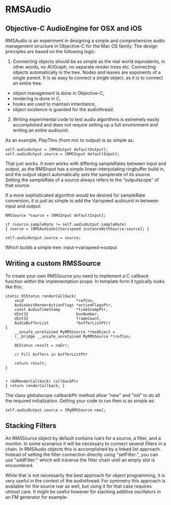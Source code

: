 # RMSAudio
## Objective-C AudioEngine for OSX and iOS

RMSAudio is an experiment in designing a simple and comprehensive audio management structure in Objective-C for the Mac OS family. The design principles are based on the following logic: 

1. Connecting objects should be as simple as the real world equivalents, in other words, no AUGraph, no separate render trees etc. Connecting objects automatically is the tree. Nodes and leaves are exponents of a single parent. It is as easy to connect a single object, as it is to connect an entire tree.
  * object management is done in Objective-C, 
  * rendering is done in C, 
  * hooks are used to maintain inheritance,
  * object existence is guarded for the audiothread. 

2. Writing experimental code to test audio algorithms is extremely easily accomplished and does not require setting up a full environment and writing an entire audiounit.

As an example, PlayThru (from mic to output) is as simple as: 

    self.audioOutput = [RMSOutput defaultOutput];
    self.audioOutput.source = [RMSInput defaultInput];
   
That just works. It even works with differing sampleRates between input and output, as the RMSInput has a simple linear-interpolating ringbuffer build in, and the output object automatically sets the samplerate of its source. Setting the sampleRate of a source always refers to the “outputscope” of that source. 

If a more sophisticated algorithm would be desired for sampleRate conversion, it is just as simple to add the Varispeed audiounit in between input and output: 
```obj-c
RMSSource *source = [RMSInput defaultInput];

if (source.sampleRate != self.audioOutput.sampleRate)
{ source = [RMSAudioUnitVarispeed instanceWithSource:source]; }

self.audioOutput.source = source;
```
Which builds a simple tree: input->varispeed->output

## Writing a custom RMSSource
To create your own RMSSource you need to implement a C callback function within the implementation scope. In template form it typically looks like this:
```obj-c
static OSStatus renderCallback(
	void                       *refCon,
	AudioUnitRenderActionFlags *actionFlagsPtr,
	const AudioTimeStamp       *timeStampPtr,
	UInt32                     busNumber,
	UInt32                     frameCount,
	AudioBufferList            *bufferListPtr)
{
	__unsafe_unretained MyRMSSource *rmsObject =
	(__bridge __unsafe_unretained MyRMSSource *)refCon;

	OSStatus result = noErr;
	
	// Fill buffers in bufferListPtr 

	return result;
}


+ (AURenderCallback) callbackPtr
{ return renderCallback; }

```

The class globalscope callbackPtr method allow "new" and "init" to do all the required initialization. Getting your code to run then is as simple as:

```obj-c
self.audioOutput.source = [MyRMSSource new];
```

## Stacking Filters
An RMSSource object by default contains ivars for a source, a filter, and a monitor. In some scenarios it will be necessary to connect several filters in a chain. In RMSAudio objects this is accomplished by a linked list approach. Instead of setting the filter connection directly using "setFilter:", you can use "addFilter:" which will traverse the filter chain until an empty slot is encountered. 

While that is not necessarily the best approach for object programming, it is very useful in the context of the audiothread. 
For symmetry this approach is available for the source ivar as well, but using it for that case requires utmost care. It might be useful however for stacking additive oscillators in an FM generator for example.
